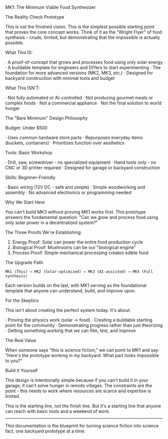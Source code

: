 MK1: The Minimum Viable Food Synthesizer

The Reality Check Prototype

This is not the finished vision. This is the simplest possible starting point that proves the core concept works. Think of it as the "Wright Flyer" of food synthesis - crude, limited, but demonstrating that the impossible is actually possible.

What This IS:

· A proof-of-concept that grows and processes food using only solar energy
· A buildable template for engineers and DIYers to start experimenting
· The foundation for more advanced versions (MK2, MK3, etc.)
· Designed for backyard construction with minimal tools and budget

What This ISN'T:

· Not fully automated or AI-controlled
· Not producing gourmet meals or complex foods
· Not a commercial appliance
· Not the final solution to world hunger

The "Bare Minimum" Design Philosophy

Budget: Under $500

· Uses common hardware store parts
· Repurposes everyday items (buckets, containers)
· Prioritizes function over aesthetics

Tools: Basic Workshop

· Drill, saw, screwdriver - no specialized equipment
· Hand tools only - no CNC or 3D printer required
· Designed for garage or backyard construction

Skills: Beginner-Friendly

· Basic wiring (12V DC - safe and simple)
· Simple woodworking and assembly
· No advanced electronics or programming needed

Why We Start Here

You can't build MK3 without proving MK1 works first. This prototype answers the fundamental question: "Can we grow and process food using only solar power in a decentralized system?"

The Three Proofs We're Establishing:

1. Energy Proof: Solar can power the entire food production cycle
2. Biological Proof: Mushrooms can be our "biological engine"
3. Process Proof: Simple mechanical processing creates edible food

The Upgrade Path

```
MK1 (This) → MK2 (Solar-optimized) → MK3 (AI-assisted) → MK4 (Full synthesis)
```

Each version builds on the last, with MK1 serving as the foundational template that anyone can understand, build, and improve upon.

For the Skeptics

This isn't about creating the perfect system today. It's about:

· Proving the physics work (solar → food)
· Creating a buildable starting point for the community
· Demonstrating progress rather than just theorizing
· Getting something working that we can film, test, and improve

The Real Value

When someone says "this is science fiction," we can point to MK1 and say: "Here's the prototype working in my backyard. What part looks impossible to you?"

Build It Yourself

This design is intentionally simple because if you can't build it in your garage, it can't solve hunger in remote villages. The constraints are the point - this needs to work where resources are scarce and expertise is limited.

This is the starting line, not the finish line. But it's a starting line that anyone can reach with basic tools and a weekend of work.

---

This documentation is the blueprint for turning science fiction into science fact, one backyard prototype at a time.
